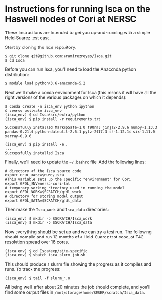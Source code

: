 
# Instructions for running Isca on the Haswell nodes of Cori at NERSC

These instructions are intended to get you up-and-running with a simple Held-Suarez test case. 

Start by cloning the Isca repository:

```{bash}
$ git clone git@github.com:aramirezreyes/Isca.git
$ cd Isca
```

Before you can run Isca, you'll need to load the Anaconda python distribution:

```{bash}
$ module load python/3.6-anaconda-5.2
```

Next we'll make a conda environment for Isca (this means it will have all the right versions of the various packages on which it depends):

```{bash}
$ conda create -n isca_env python ipython
$ source activate isca_env
(isca_env) $ cd Isca/src/extra/python
(isca_env) $ pip install -r requirements.txt

Successfully installed MarkupSafe-1.0 f90nml jinja2-2.9.6 numpy-1.13.3 pandas-0.21.0 python-dateutil-2.6.1 pytz-2017.3 sh-1.12.14 six-1.11.0 xarray-0.9.6

(isca_env) $ pip install -e .
...
Successfully installed Isca
```

Finally, we'll need to update the `~/.bashrc` file. Add the following lines:

```{bash}
# directory of the Isca source code
export GFDL_BASE=$HOME/Isca
#This variable sets up the specific "environment" for Cori
export GFDL_ENV=nersc-cori-knl
# temporary working directory used in running the model
export GFDL_WORK=$SCRATCH/gfdl_work
# directory for storing model output
export GFDL_DATA=$SCRATCH/gfdl_data
```

Then make the `Isca_work` and `Isca_data` directories:

```{bash}
(isca_env) $ mkdir -p $SCRATCH/Isca_work
(isca_env} $ mkdir -p $SCRATCH/Isca_data

```
Now everything should be set up and we can try a test run. The following should compile and run 12 months of a Held-Suarez test case, at T42 resolution spread over 16 cores. 

```{bash}
(isca_env) $ cd Isca/exp/site-specific
(isca_env) $ sbatch isca_slurm_job.sh
```

This should produce a slurm file showing the progress as it compiles and runs. To track the progress:

```{bash}
(isca_env) $ tail -f slurm_*.o
```

All being well, after about 20 minutes the job should complete, and you'll find some output files in `/mnt/storage/home/$USER/scratch/Isca_data`.
